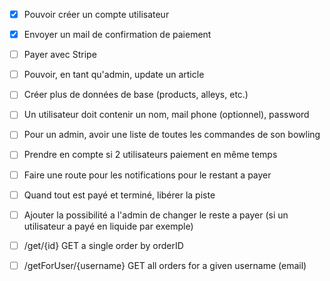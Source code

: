 - [x] Pouvoir créer un compte utilisateur

- [x] Envoyer un mail de confirmation de paiement

- [ ] Payer avec Stripe

- [ ] Pouvoir, en tant qu'admin, update un article

- [ ] Créer plus de données de base (products, alleys, etc.)

- [ ] Un utilisateur doit contenir un nom, mail phone (optionnel), password

- [ ] Pour un admin, avoir une liste de toutes les commandes de son bowling

- [ ] Prendre en compte si 2 utilisateurs paiement en même temps

- [ ] Faire une route pour les notifications pour le restant a payer

- [ ] Quand tout est payé et terminé, libérer la piste

- [ ] Ajouter la possibilité a l'admin de changer le reste a payer (si un utilisateur a payé en liquide par exemple)

- [ ] /get/{id} GET a single order by orderID

- [ ] /getForUser/{username} GET all orders for a given username (email)
